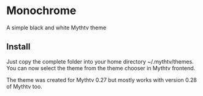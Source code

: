 # Monochrome
A simple black and white Mythtv theme

Install
-------

Just copy the complete folder into your home directory ~/.mythtv/themes. You can now select the theme from the theme chooser in Mythtv frontend.

The theme was created for Mythtv 0.27 but mostly works with version 0.28 of Mythtv too.
